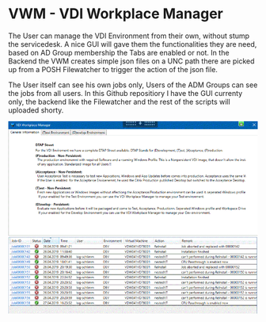 # VWM - VDI Workplace Manager 

The User can manage the VDI Environment from their own, without stump the servicedesk.
A nice GUI will gave them the functionalities they are need, based on AD Group membership the Tabs are enabled or not.
In the Backend the VWM creates simple json files on a UNC path there are picked up from a POSH Filewatcher to trigger the action of the json file.

The User itself can see his own jobs only, Users of the ADM Groups can see the jobs from all users. In this Github repositiory I have the GUI currenty only, the backend like the Filewatcher and the rest of the scripts will uploaded shorty.

<img src="https://github.com/EUCweb/VWM/blob/master/VWM_MainScreen.GIF" alt="VWM MainScereen"/>

